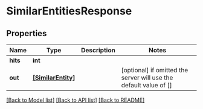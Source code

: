 # SimilarEntitiesResponse


## Properties
Name | Type | Description | Notes
------------ | ------------- | ------------- | -------------
**hits** | **int** |  | 
**out** | [**[SimilarEntity]**](SimilarEntity.md) |  | [optional]  if omitted the server will use the default value of []

[[Back to Model list]](../README.md#documentation-for-models) [[Back to API list]](../README.md#documentation-for-api-endpoints) [[Back to README]](../README.md)


